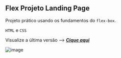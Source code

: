 ## Flex Projeto Landing Page

Projeto prático usando os fundamentos do <code>flex-box</code>.
 
 <code>HTML</code> e <code>CSS</code> 

Visualize a última versão --> ***[Cique aqui](https://rodrgsc.github.io/flex-projeto-landing-page/)***

![image](https://github.com/rodrgsc/flex-projeto-landing-page/assets/106291460/ef27595c-39ba-4a12-be0b-11b8d89564d2)


